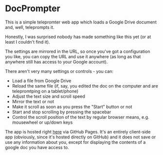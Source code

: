 # DocPrompter
This is a simple telepromter web app which loads a Google Drive document and, well, teleprompts it.

Honestly, I was surprised nobody has made something like this yet (or at least I couldn't find it).

The settings are mirrored in the URL, so once you've got a configuration you like, you can copy the URL and use it anywhere 
(as long as that anywhere still has access to your Google account).

There aren't very many settings or controls - you can:
- Load a file from Google Drive
- Reload the same file (if, say, you edited the doc on the computer and are telepromtping on a tablet/phone)
- Adjust the text size and scroll speed
- Mirror the text or not
- Make it scroll as soon as you press the "Start" button or not
- Start and stop scrolling by pressing the spacebar
- Control the scroll position of the text by regular browser means, e.g. mousewheel or up/down keys

The app is hosted right [here](https://yanamal.github.io/DocPrompter) via GitHub Pages. 
It's an entirely client-side app (obviously, since it's hosted directly on GitHub) and it does not save or use any information about you, except for displaying the contents of a google doc you have access to.

